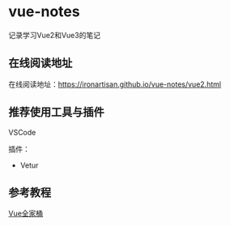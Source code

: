 # vue-notes

记录学习Vue2和Vue3的笔记

## 在线阅读地址

在线阅读地址：<https://ironartisan.github.io/vue-notes/vue2.html>

## 推荐使用工具与插件

VSCode

插件：

- Vetur


## 参考教程

[Vue全家桶](https://www.bilibili.com/video/BV1Zy4y1K7SH/?vd_source=f6bb620e5bbc65cc41159585074592da)